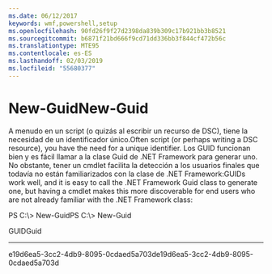 ```yaml
---
ms.date: 06/12/2017
keywords: wmf,powershell,setup
ms.openlocfilehash: 90fd26f9f27d2398da839b309c17b921bb3b8521
ms.sourcegitcommit: b6871f21bd666f9cd71dd336bb3f844cf472b56c
ms.translationtype: MTE95
ms.contentlocale: es-ES
ms.lasthandoff: 02/03/2019
ms.locfileid: "55680377"
---
```

# <a name="new-guid"></a><span data-ttu-id="63e04-102">New-Guid</span><span class="sxs-lookup"><span data-stu-id="63e04-102">New-Guid</span></span>
<span data-ttu-id="63e04-103">A menudo en un script (o quizás al escribir un recurso de DSC), tiene la necesidad de un identificador único.</span><span class="sxs-lookup"><span data-stu-id="63e04-103">Often script (or perhaps writing a DSC resource), you have the need for a unique identifier.</span></span> <span data-ttu-id="63e04-104">Los GUID funcionan bien y es fácil llamar a la clase Guid de .NET Framework para generar uno. No obstante, tener un cmdlet facilita la detección a los usuarios finales que todavía no están familiarizados con la clase de .NET Framework:</span><span class="sxs-lookup"><span data-stu-id="63e04-104">GUIDs work well, and it is easy to call the .NET Framework Guid class to generate one, but having a cmdlet makes this more discoverable for end users who are not already familiar with the .NET Framework class:</span></span>

<span data-ttu-id="63e04-105">PS C:\\&gt; New-Guid</span><span class="sxs-lookup"><span data-stu-id="63e04-105">PS C:\\&gt; New-Guid</span></span>

<span data-ttu-id="63e04-106">GUID</span><span class="sxs-lookup"><span data-stu-id="63e04-106">Guid</span></span>

----

<span data-ttu-id="63e04-107">e19d6ea5-3cc2-4db9-8095-0cdaed5a703d</span><span class="sxs-lookup"><span data-stu-id="63e04-107">e19d6ea5-3cc2-4db9-8095-0cdaed5a703d</span></span>
